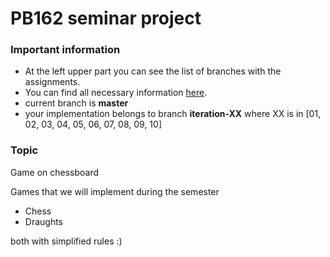 # PB162 seminar project

### Important information
- At the left upper part you can see the list of branches with the assignments. 
- You can find all necessary information [here](https://gitlab.fi.muni.cz/pb162/pb162-course-info/-/wikis/home).
- current branch is **master**
- your implementation belongs to branch **iteration-XX** where XX is in [01, 02, 03, 04, 05, 06, 07, 08, 09, 10]

### Topic
Game on chessboard

Games that we will implement during the semester
- Chess 
- Draughts

both with simplified rules :)

